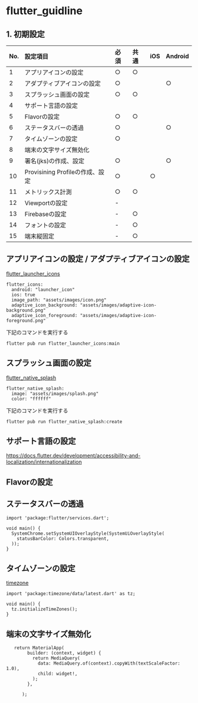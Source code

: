 # flutter_guidline

## 1. 初期設定

|No.|設定項目|必須|共通|iOS|Android|
|:----|:----|:----|:----|:----|:----|
|1|アプリアイコンの設定|○|○| | |
|2|アダプティブアイコンの設定|○| | |○|
|3|スプラッシュ画面の設定|○|○| | |
|4|サポート言語の設定| | | | |
|5|Flavorの設定|○|○| | |
|6|ステータスバーの透過|○| | |○|
|7|タイムゾーンの設定|○| | | |
|8|端末の文字サイズ無効化| | | | |
|9|署名(jks)の作成、設定|○| | |○|
|10|Provisining Profileの作成、設定|○| |○| |
|11|メトリックス計測|○|○| | |
|12|Viewportの設定|-| | | |
|13|Firebaseの設定|-|○| | |
|14|フォントの設定|-|○| | |
|15|端末縦固定|-|○| | |

## アプリアイコンの設定 / アダプティブアイコンの設定

[flutter_launcher_icons](https://pub.dev/packages/flutter_launcher_icons)


``` : pubspec.yaml
flutter_icons:
  android: "launcher_icon"
  ios: true
  image_path: "assets/images/icon.png"
  adaptive_icon_background: "assets/images/adaptive-icon-background.png"
  adaptive_icon_foreground: "assets/images/adaptive-icon-foreground.png"
```  

下記のコマンドを実行する
```
flutter pub run flutter_launcher_icons:main
```

## スプラッシュ画面の設定
[flutter_native_splash](https://pub.dev/packages/flutter_native_splash)


``` : puspec.yaml
flutter_native_splash:
  image: "assets/images/splash.png"
  color: "ffffff"
```

下記のコマンドを実行する
```
flutter pub run flutter_native_splash:create
```

## サポート言語の設定
https://docs.flutter.dev/development/accessibility-and-localization/internationalization


## Flavorの設定

## ステータスバーの透過

```
import 'package:flutter/services.dart';

void main() {
  SystemChrome.setSystemUIOverlayStyle(SystemUiOverlayStyle(
    statusBarColor: Colors.transparent,
  ));
}
```

## タイムゾーンの設定
[timezone](https://pub.dev/packages/timezone)

```
import 'package:timezone/data/latest.dart' as tz;

void main() {
  tz.initializeTimeZones();
}
```

## 端末の文字サイズ無効化

```
   return MaterialApp(
        builder: (context, widget) {
          return MediaQuery(
            data: MediaQuery.of(context).copyWith(textScaleFactor: 1.0),
            child: widget!,
          );
        },

      );
```      




